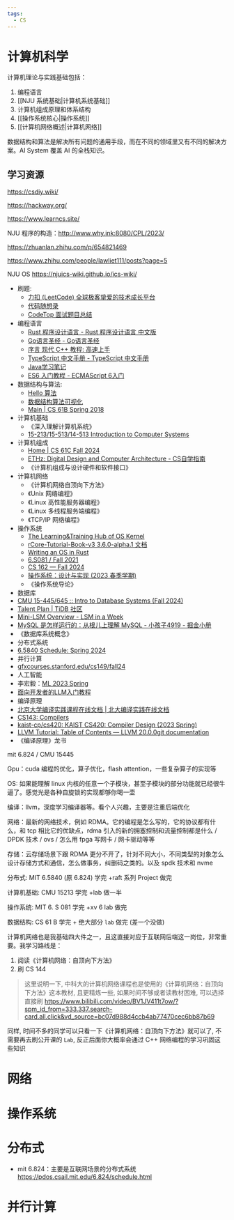 ```yaml
---
tags:
  - CS
---
```


# 计算机科学

计算机理论与实践基础包括：

1. 编程语言
2. [[NJU 系统基础|计算机系统基础]]
3. 计算机组成原理和体系结构
4. [[操作系统核心|操作系统]]
5. [[计算机网络概述|计算机网络]]

数据结构和算法是解决所有问题的通用手段，而在不同的领域里又有不同的解决方案。AI System 覆盖 AI 的全栈知识。

## 学习资源

https://csdiy.wiki/

https://hackway.org/

https://www.learncs.site/

NJU 程序的构造：http://www.why.ink:8080/CPL/2023/

https://zhuanlan.zhihu.com/p/654821469

https://www.zhihu.com/people/lawliet111/posts?page=5

NJU OS https://njuics-wiki.github.io/ics-wiki/

- 刷题:
	- [力扣 (LeetCode) 全球极客挚爱的技术成长平台](https://link.zhihu.com/?target=https%3A//leetcode.cn/)
	- [代码随想录](https://link.zhihu.com/?target=https%3A//programmercarl.com/)
	- [CodeTop 面试题目总结](https://link.zhihu.com/?target=https%3A//codetop.cc/home)
- 编程语言
	- [Rust 程序设计语言 - Rust 程序设计语言 中文版](https://link.zhihu.com/?target=https%3A//rustwiki.org/zh-CN/book/title-page.html)
	- [Go语言圣经 - Go语言圣经](https://link.zhihu.com/?target=https%3A//golang-china.github.io/gopl-zh/)
	- [序言 现代 C++ 教程: 高速上手](https://link.zhihu.com/?target=https%3A//changkun.de/modern-cpp/zh-cn/00-preface/)
	- [TypeScript 中文手册 - TypeScript 中文手册](https://link.zhihu.com/?target=https%3A//typescript.bootcss.com/)
	- [Java学习笔记](https://link.zhihu.com/?target=https%3A//mrjokersince1997.github.io/My-Notes/%23/)
	- [ES6 入门教程 - ECMAScript 6入门](https://link.zhihu.com/?target=https%3A//es6.ruanyifeng.com/)
- 数据结构与算法:
	- [Hello 算法](https://link.zhihu.com/?target=https%3A//www.hello-algo.com/)
	- [数据结构算法可视化](https://link.zhihu.com/?target=https%3A//algo.hufeifei.cn/index.html)
	- [Main | CS 61B Spring 2018](https://link.zhihu.com/?target=https%3A//sp18.datastructur.es/)
- 计算机基础
	- 《深入理解计算机系统》
	- [15-213/15-513/14-513 Introduction to Computer Systems](https://link.zhihu.com/?target=https%3A//www.cs.cmu.edu/~213/)
- 计算机组成
	- [Home | CS 61C Fall 2024](https://link.zhihu.com/?target=https%3A//cs61c.org/fa24/)
	- [ETHz: Digital Design and Computer Architecture - CS自学指南](https://link.zhihu.com/?target=https%3A//csdiy.wiki/%25E4%25BD%2593%25E7%25B3%25BB%25E7%25BB%2593%25E6%259E%2584/DDCA/)
	- 《计算机组成与设计硬件和软件接口》
- 计算机网络
	- 《计算机网络自顶向下方法》
	- 《Unix 网络编程》
	- 《Linux 高性能服务器编程》
	- 《Linux 多线程服务端编程》
	- 《TCP/IP 网络编程》
- 操作系统
	- [The Learning&Training Hub of OS Kernel](https://link.zhihu.com/?target=https%3A//github.com/LearningOS)
	- [rCore-Tutorial-Book-v3 3.6.0-alpha.1 文档](https://link.zhihu.com/?target=https%3A//rcore-os.cn/rCore-Tutorial-Book-v3/)
	- [Writing an OS in Rust](https://link.zhihu.com/?target=https%3A//os.phil-opp.com/)
	- [6.S081 / Fall 2021](https://link.zhihu.com/?target=https%3A//pdos.csail.mit.edu/6.S081/2021/schedule.html)
	- [CS 162 — Fall 2024](https://link.zhihu.com/?target=https%3A//cs162.org/)
	- [操作系统：设计与实现 (2023 春季学期)](https://link.zhihu.com/?target=https%3A//jyywiki.cn/OS/2023/index.html)
	- 《操作系统导论》
- 数据库
- [CMU 15-445/645 :: Intro to Database Systems (Fall 2024)](https://link.zhihu.com/?target=https%3A//15445.courses.cs.cmu.edu/fall2024/)
- [Talent Plan | TiDB 社区](https://link.zhihu.com/?target=https%3A//tidb.net/talent-plan)
- [Mini-LSM Overview - LSM in a Week](https://link.zhihu.com/?target=https%3A//skyzh.github.io/mini-lsm/00-overview.html)
- [MySQL 是怎样运行的：从根儿上理解 MySQL - 小孩子4919 - 掘金小册](https://link.zhihu.com/?target=https%3A//juejin.cn/book/6844733769996304392/section/6844733770071801864)
- 《数据库系统概念》
- 分布式系统
- [6.5840 Schedule: Spring 2024](https://link.zhihu.com/?target=https%3A//pdos.csail.mit.edu/6.824/schedule.html)
- 并行计算
- [gfxcourses.stanford.edu/cs149/fall24](https://link.zhihu.com/?target=https%3A//gfxcourses.stanford.edu/cs149/fall24)
- 人工智能
- 李宏毅：[ML 2023 Spring](https://link.zhihu.com/?target=https%3A//speech.ee.ntu.edu.tw/~hylee/ml/2023-spring.php)
- [面向开发者的LLM入门教程](https://link.zhihu.com/?target=https%3A//datawhalechina.github.io/llm-cookbook/%23/)
- 编译原理
- [北京大学编译实践课程在线文档 | 北大编译实践在线文档](https://link.zhihu.com/?target=https%3A//pku-minic.github.io/online-doc/%23/)
- [CS143: Compilers](https://link.zhihu.com/?target=https%3A//web.stanford.edu/class/cs143/)
- [kaist-cp/cs420: KAIST CS420: Compiler Design (2023 Spring)](https://link.zhihu.com/?target=https%3A//github.com/kaist-cp/cs420)
- [LLVM Tutorial: Table of Contents — LLVM 20.0.0git documentation](https://link.zhihu.com/?target=https%3A//llvm.org/docs/tutorial/)
- 《编译原理》龙书

mit 6.824 / CMU 15445

Gpu：cuda 编程的优化，算子优化，flash attention，一些复杂算子的实现等

OS: 如果能理解 linux 内核的任意一个子模块，甚至子模块的部分功能就已经很牛逼了。感觉光是各种自旋锁的实现都够你喝一壶

编译：llvm，深度学习编译器等。看个人兴趣，主要是注重后端优化

网络：最新的网络技术，例如 RDMA。它的编程是怎么写的，它的协议都有什么，和 tcp 相比它的优缺点，rdma 引入的新的拥塞控制和流量控制都是什么 / DPDK 技术 / ovs / 怎么用 fpga 写网卡 / 网卡驱动等等

存储：云存储场景下跟 RDMA 更分不开了，针对不同大小，不同类型的对象怎么设计存储方式和通信，怎么做事务，纠删码之类的。以及 spdk 技术和 nvme

分布式: MIT 6.5840 (原 6.824) 学完 +raft 系列 Project 做完

计算机基础: CMU 15213 学完 +lab 做一半

操作系统: MIT 6. S 081 学完 +xv 6 lab 做完

数据结构: CS 61 B 学完 + 绝大部分 `lab` 做完 (差一个没做)

计算机网络也是我基础四大件之一，且这直接对应于互联网后端这一岗位，非常重要。我学习路线是：

1. 阅读《计算机网络：自顶向下方法》
2. 刷 CS 144

> 这里说明一下, 中科大的计算机网络课程也是使用的《计算机网络：自顶向下方法》这本教材, 且更精炼一些, 如果时间不够或者读教材困难, 可以选择直接刷 https://www.bilibili.com/video/BV1JV411t7ow/?spm_id_from=333.337.search-card.all.click&vd_source=bc07d988d4ccb4ab77470cec6bb87b69

同样, 时间不多的同学可以只看一下《计算机网络：自顶向下方法》就可以了, 不需要再去刷公开课的 `Lab`, 反正后面你大概率会通过 C++ 网络编程的学习巩固这些知识

# 网络

# 操作系统

# 分布式

- mit 6.824：主要是互联网场景的分布式系统 https://pdos.csail.mit.edu/6.824/schedule.html

# 并行计算
